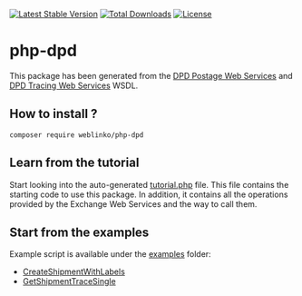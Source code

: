 [![Latest Stable Version](https://poser.pugx.org/weblinko/php-dpd/v/stable.svg)](https://packagist.org/packages/weblinko/php-dpd)
[![Total Downloads](https://poser.pugx.org/weblinko/php-dpd/downloads)](https://packagist.org/packages/weblinko/php-dpd)
[![License](https://poser.pugx.org/weblinko/php-dpd/license.svg)](https://github.com/weblinko/php-dpd/blob/master/LICENSE)

# php-dpd
This package has been generated from the [DPD Postage Web Services](https://e-station.cargonet.software/dpd-eprintwebservice/eprintwebservice.asmx?WSDL) and [DPD Tracing Web Services](https://webtrace.dpd.fr/trace-service/Webtrace_Service.asmx?WSDL) WSDL.

## How to install ?

    composer require weblinko/php-dpd

## Learn from the tutorial
Start looking into the auto-generated [tutorial.php](tutorial.php) file. This file contains the starting code to use this package. In addition, it contains all the operations provided by the Exchange Web Services and the way to call them.

## Start from the examples
Example script is available under the [examples](examples) folder:

- [CreateShipmentWithLabels](examples/CreateShipmentWithLabels.php)
- [GetShipmentTraceSingle](examples/GetShipmentTraceSingle.php)

